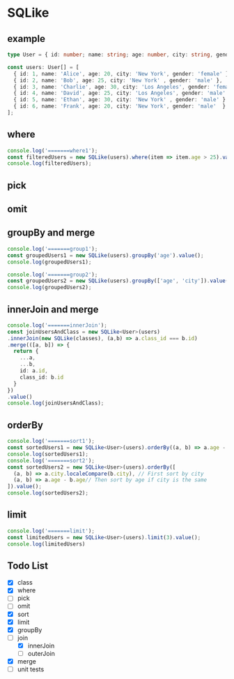 # SQLike

## example

```ts
type User = { id: number; name: string; age: number, city: string, gender: string };

const users: User[] = [
  { id: 1, name: 'Alice', age: 20, city: 'New York', gender: 'female' },
  { id: 2, name: 'Bob', age: 25, city: 'New York' , gender: 'male' },
  { id: 3, name: 'Charlie', age: 30, city: 'Los Angeles', gender: 'female'  },
  { id: 4, name: 'David', age: 25, city: 'Los Angeles', gender: 'male'  },
  { id: 5, name: 'Ethan', age: 30, city: 'New York' , gender: 'male' },
  { id: 6, name: 'Frank', age: 20, city: 'New York', gender: 'male'  },
];
```

## where

```ts
console.log('=======where1');
const filteredUsers = new SQLike(users).where(item => item.age > 25).value();
console.log(filteredUsers);
```

## pick

## omit

## groupBy and merge

```ts
console.log('=======group1');
const groupedUsers1 = new SQLike(users).groupBy('age').value();
console.log(groupedUsers1);

console.log('=======group2');
const groupedUsers2 = new SQLike(users).groupBy(['age', 'city']).value();
console.log(groupedUsers2);
```

## innerJoin and merge

```ts
console.log('=======innerJoin');
const joinUsersAndClass = new SQLike<User>(users)
.innerJoin(new SQLike(classes), (a,b) => a.class_id === b.id)
.merge(([a, b]) => {
  return {
    ...a,
    ...b,
    id: a.id,
    class_id: b.id    
  }
})
.value()
console.log(joinUsersAndClass);
```

## orderBy

```ts
console.log('=======sort1');
const sortedUsers1 = new SQLike<User>(users).orderBy((a, b) => a.age - b.age).value();
console.log(sortedUsers1);
console.log('=======sort2');
const sortedUsers2 = new SQLike<User>(users).orderBy([
  (a, b) => a.city.localeCompare(b.city), // First sort by city
  (a, b) => a.age - b.age// Then sort by age if city is the same
]).value();
console.log(sortedUsers2);
```

## limit

```ts
console.log('=======limit');
const limitedUsers = new SQLike<User>(users).limit(3).value();
console.log(limitedUsers)
```

## Todo List

- [x] class
- [x] where
- [ ] pick
- [ ] omit
- [x] sort
- [x] limit
- [x] groupBy
- [ ] join
  - [x] innerJoin
  - [ ] outerJoin
- [x] merge
- [ ] unit tests
